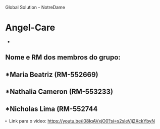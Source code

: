 Global Solution - NotreDame
# Angel-Care
-
Nome e RM dos membros do grupo:
-
*Maria Beatriz (RM-552669)
-
*Nathalia Cameron (RM-553233)
-
*Nicholas Lima (RM-552744
-
╸ Link para o vídeo: https://youtu.be/i08IqAVxjO0?si=s2sleVij2XckYbyN
